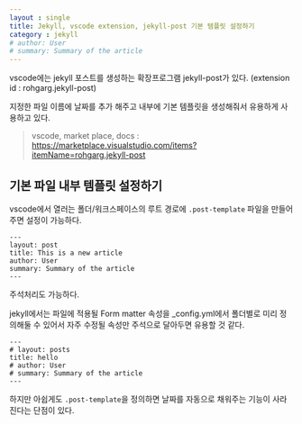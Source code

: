 ```yaml
---
layout : single
title: Jekyll, vscode extension, jekyll-post 기본 템플릿 설정하기
category : jekyll
# author: User
# summary: Summary of the article
---
```


vscode에는 jekyll 포스트를 생성하는 확장프로그램 jekyll-post가 있다. (extension id : rohgarg.jekyll-post)

지정한 파일 이름에 날짜를 추가 해주고 내부에 기본 템플릿을 생성해줘서 유용하게 사용하고 있다.

> vscode, market place, docs : https://marketplace.visualstudio.com/items?itemName=rohgarg.jekyll-post

## 기본 파일 내부 템플릿 설정하기 

vscode에서 열러는 폴더/워크스페이스의 루트 경로에 `.post-template` 파일을 만들어주면 설정이 가능하다.

```jekyll
---
layout: post
title: This is a new article
author: User
summary: Summary of the article
---
```

주석처리도 가능하다.

jekyll에서는 파일에 적용될 Form matter 속성을 _config.yml에서 폴더별로 미리 정의해둘 수 있어서 자주 수정될 속성만 주석으로 달아두면 유용할 것 같다.

```jekyll
---
# layout: posts
title: hello
# author: User
# summary: Summary of the article
---

```

하지만 아쉽게도 `.post-template`을 정의하면 날짜를 자동으로 채워주는 기능이 사라진다는 단점이 있다.


